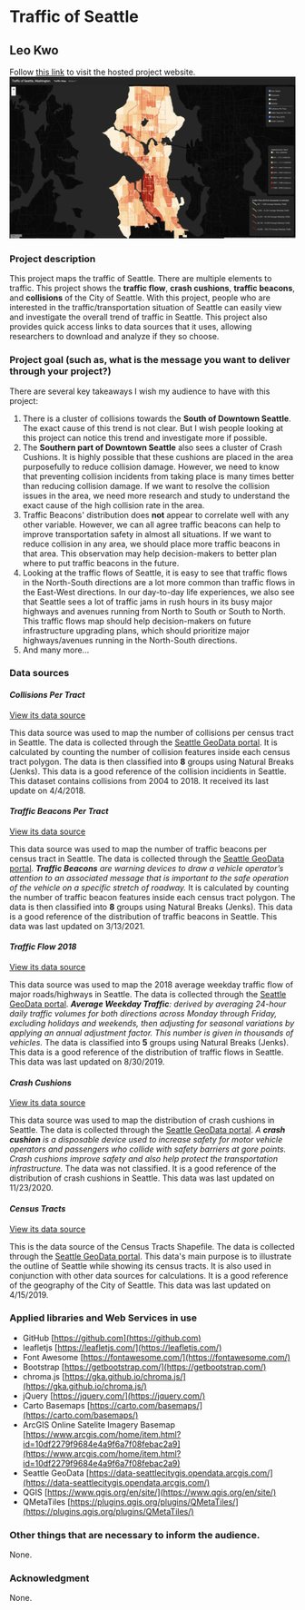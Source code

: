 # Traffic of Seattle
## Leo Kwo

Follow [this link](https://leokwo.github.io/geog458_finalproject/) to visit the hosted project website.
![A Snapshot of the hosted website](img/snap.jpg)

### Project description
This project maps the traffic of Seattle. There are multiple elements to traffic. This project shows the **traffic flow**, **crash cushions**, **traffic beacons**, and **collisions** of the City of Seattle. With this project, people who are interested in the traffic/transportation situation of Seattle can easily view and investigate the overall trend of traffic in Seattle. This project also provides quick access links to data sources that it uses, allowing researchers to download and analyze if they so choose.

### Project goal (such as, what is the message you want to deliver through your project?)
There are several key takeaways I wish my audience to have with this project:
1. There is a cluster of collisions towards the **South of Downtown Seattle**. The exact cause of this trend is not clear. But I wish people looking at this project can notice this trend and investigate more if possible.
2. The **Southern part of Downtown Seattle** also sees a cluster of Crash Cushions. It is highly possible that these cushions are placed in the area purposefully to reduce collision damage. However, we need to know that preventing collision incidents from taking place is many times better than reducing collision damage. If we want to resolve the collision issues in the area, we need more research and study to understand the exact cause of the high collision rate in the area.
3. Traffic Beacons' distribution does **not** appear to correlate well with any other variable. However, we can all agree traffic beacons can help to improve transportation safety in almost all situations. If we want to reduce collision in any area, we should place more traffic beacons in that area. This observation may help decision-makers to better plan where to put traffic beacons in the future.
4. Looking at the traffic flows of Seattle, it is easy to see that traffic flows in the North-South directions are a lot more common than traffic flows in the East-West directions. In our day-to-day life experiences, we also see that Seattle sees a lot of traffic jams in rush hours in its busy major highways and avenues running from North to South or South to North. This traffic flows map should help decision-makers on future infrastructure upgrading plans, which should prioritize major highways/avenues running in the North-South directions.
5. And many more...

### Data sources
<h4><i>
  Collisions Per Tract
</h4></i>
<a href="https://data-seattlecitygis.opendata.arcgis.com/datasets/collisions">View its data source</a>
<p>
  This data source was used to map the number of collisions per census tract in Seattle. The data is collected through the <a href="https://data-seattlecitygis.opendata.arcgis.com/">Seattle GeoData portal</a>. It is calculated by counting the number of collision features inside each census tract polygon. The data is then classified into <b>8</b> groups using Natural Breaks (Jenks). This data is a good reference of the collision incidients in Seattle. This dataset contains collisions from 2004 to 2018. It received its last update on 4/4/2018.
</p>

<h4><i>
  Traffic Beacons Per Tract
</h4></i>
<a href="https://data-seattlecitygis.opendata.arcgis.com/datasets/traffic-beacons">View its data source</a>
<p>
  This data source was used to map the number of traffic beacons per census tract in Seattle. The data is collected through the <a href="https://data-seattlecitygis.opendata.arcgis.com/">Seattle GeoData portal</a>. <i><b>Traffic Beacons</b> are warning devices to draw a vehicle operator’s attention to an associated message that is important to the safe operation of the vehicle on a specific stretch of roadway.</i> It is calculated by counting the number of traffic beacon features inside each census tract polygon. The data is then classified into <b>8</b> groups using Natural Breaks (Jenks). This data is a good reference of the distribution of traffic beacons in Seattle. This data was last updated on 3/13/2021.
</p>

<h4><i>
  Traffic Flow 2018
</h4></i>
<a href="https://data-seattlecitygis.opendata.arcgis.com/datasets/2018-traffic-flow-counts">View its data source</a>
<p>
  This data source was used to map the 2018 average weekday traffic flow of major roads/highways in Seattle. The data is collected through the <a href="https://data-seattlecitygis.opendata.arcgis.com/">Seattle GeoData portal</a>. <i><b>Average Weekday Traffic</b>: derived by averaging 24-hour daily traffic volumes for both directions across Monday through Friday, excluding holidays and weekends, then adjusting for seasonal variations by applying an annual adjustment factor. This number is given in thousands of vehicles.</i> The data is classified into <b>5</b> groups using Natural Breaks (Jenks). This data is a good reference of the distribution of traffic flows in Seattle. This data was last updated on 8/30/2019.
</p>

<h4><i>
  Crash Cushions
</h4></i>
<a href="https://data-seattlecitygis.opendata.arcgis.com/datasets/crash-cushions">View its data source</a>
<p>
  This data source was used to map the distribution of crash cushions in Seattle. The data is collected through the <a href="https://data-seattlecitygis.opendata.arcgis.com/">Seattle GeoData portal</a>. <i>A <b>crash cushion</b> is a disposable device used to increase safety for motor vehicle operators and passengers who collide with safety barriers at gore points. Crash cushions improve safety and also help protect the transportation infrastructure.</i> The data was not classified. It is a good reference of the distribution of crash cushions in Seattle. This data was last updated on 11/23/2020.
</p>

<h4><i>
  Census Tracts
</h4></i>
<a href="https://data-seattlecitygis.opendata.arcgis.com/datasets/census-tracts-2010">View its data source</a>
<p>
  This is the data source of the Census Tracts Shapefile. The data is collected through the <a href="https://data-seattlecitygis.opendata.arcgis.com/">Seattle GeoData portal</a>. This data's main purpose is to illustrate the outline of Seattle while showing its census tracts. It is also used in conjunction with other data sources for calculations. It is a good reference of the geography of the City of Seattle. This data was last updated on 4/15/2019.
</p>

### Applied libraries and Web Services in use
- GitHub [https://github.com](https://github.com)
- leafletjs [https://leafletjs.com/](https://leafletjs.com/)
- Font Awesome [https://fontawesome.com/](https://fontawesome.com/)
- Bootstrap [https://getbootstrap.com/](https://getbootstrap.com/)
- chroma.js [https://gka.github.io/chroma.js/](https://gka.github.io/chroma.js/)
- jQuery [https://jquery.com/](https://jquery.com/)
- Carto Basemaps [https://carto.com/basemaps/](https://carto.com/basemaps/)
- ArcGIS Online Satelite Imagery Basemap [https://www.arcgis.com/home/item.html?id=10df2279f9684e4a9f6a7f08febac2a9](https://www.arcgis.com/home/item.html?id=10df2279f9684e4a9f6a7f08febac2a9)
- Seattle GeoData [https://data-seattlecitygis.opendata.arcgis.com/](https://data-seattlecitygis.opendata.arcgis.com/)
- QGIS [https://www.qgis.org/en/site/](https://www.qgis.org/en/site/)
- QMetaTiles [https://plugins.qgis.org/plugins/QMetaTiles/](https://plugins.qgis.org/plugins/QMetaTiles/)

### Other things that are necessary to inform the audience.
None.

### Acknowledgment
None.
